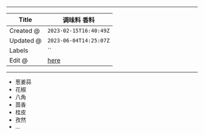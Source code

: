 -----

| Title     | 调味料 香料                                            |
| --------- | ------------------------------------------------- |
| Created @ | `2023-02-15T16:40:49Z`                            |
| Updated @ | `2023-06-04T14:25:07Z`                            |
| Labels    | \`\`                                              |
| Edit @    | [here](https://github.com/junxnone/shi/issues/36) |

-----

  - 葱姜蒜
  - 花椒
  - 八角
  - 茴香
  - 桂皮
  - 孜然
  - ...
